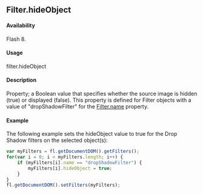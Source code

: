## Filter.hideObject

#### Availability

Flash 8.

#### Usage

filter.hideObject

#### Description

Property; a Boolean value that specifies whether the source image is hidden (true) or displayed (false). This property is defined for Filter objects with a value of "dropShadowFilter" for the [Filter.name](../Filter_object/Filter13.md) property.

#### Example

The following example sets the hideObject value to true for the Drop Shadow filters on the selected object(s):

```javascript
var myFilters = fl.getDocumentDOM().getFilters();
for(var i = 0; i < myFilters.length; i++) {
    if (myFilters[i].name == "dropShadowFilter") {
        myFilters[i].hideObject = true;
    }
}
fl.getDocumentDOM().setFilters(myFilters);
```
